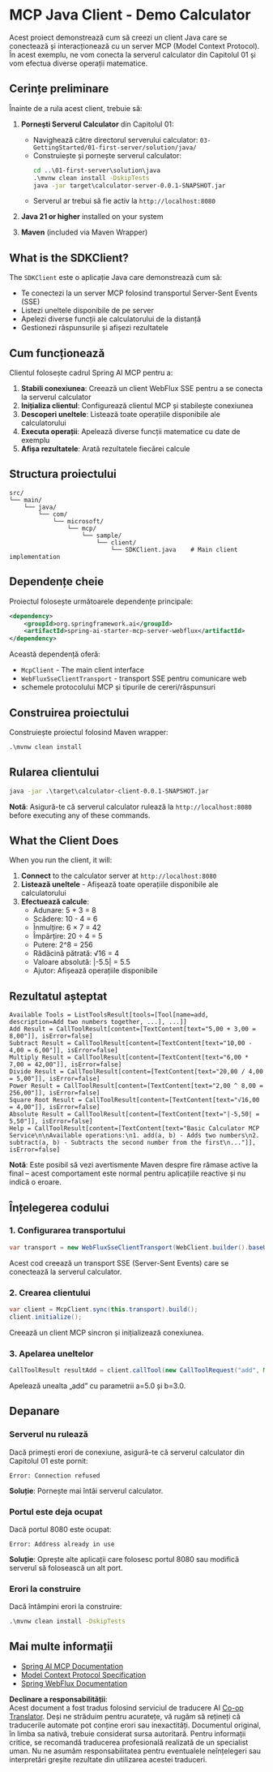 <!--
CO_OP_TRANSLATOR_METADATA:
{
  "original_hash": "7074b9f4c8cd147c1c10f569d8508c82",
  "translation_date": "2025-06-11T13:16:34+00:00",
  "source_file": "03-GettingStarted/02-client/solution/java/README.md",
  "language_code": "ro"
}
-->
# MCP Java Client - Demo Calculator

Acest proiect demonstrează cum să creezi un client Java care se conectează și interacționează cu un server MCP (Model Context Protocol). În acest exemplu, ne vom conecta la serverul calculator din Capitolul 01 și vom efectua diverse operații matematice.

## Cerințe preliminare

Înainte de a rula acest client, trebuie să:

1. **Pornești Serverul Calculator** din Capitolul 01:
   - Navighează către directorul serverului calculator: `03-GettingStarted/01-first-server/solution/java/`
   - Construiește și pornește serverul calculator:
     ```cmd
     cd ..\01-first-server\solution\java
     .\mvnw clean install -DskipTests
     java -jar target\calculator-server-0.0.1-SNAPSHOT.jar
     ```
   - Serverul ar trebui să fie activ la `http://localhost:8080`

2. **Java 21 or higher** installed on your system
3. **Maven** (included via Maven Wrapper)

## What is the SDKClient?

The `SDKClient` este o aplicație Java care demonstrează cum să:
- Te conectezi la un server MCP folosind transportul Server-Sent Events (SSE)
- Listezi uneltele disponibile de pe server
- Apelezi diverse funcții ale calculatorului de la distanță
- Gestionezi răspunsurile și afișezi rezultatele

## Cum funcționează

Clientul folosește cadrul Spring AI MCP pentru a:

1. **Stabili conexiunea**: Creează un client WebFlux SSE pentru a se conecta la serverul calculator
2. **Inițializa clientul**: Configurează clientul MCP și stabilește conexiunea
3. **Descoperi uneltele**: Listează toate operațiile disponibile ale calculatorului
4. **Executa operații**: Apelează diverse funcții matematice cu date de exemplu
5. **Afișa rezultatele**: Arată rezultatele fiecărei calcule

## Structura proiectului

```
src/
└── main/
    └── java/
        └── com/
            └── microsoft/
                └── mcp/
                    └── sample/
                        └── client/
                            └── SDKClient.java    # Main client implementation
```

## Dependențe cheie

Proiectul folosește următoarele dependențe principale:

```xml
<dependency>
    <groupId>org.springframework.ai</groupId>
    <artifactId>spring-ai-starter-mcp-server-webflux</artifactId>
</dependency>
```

Această dependență oferă:
- `McpClient` - The main client interface
- `WebFluxSseClientTransport` - transport SSE pentru comunicare web
- schemele protocolului MCP și tipurile de cereri/răspunsuri

## Construirea proiectului

Construiește proiectul folosind Maven wrapper:

```cmd
.\mvnw clean install
```

## Rularea clientului

```cmd
java -jar .\target\calculator-client-0.0.1-SNAPSHOT.jar
```

**Notă**: Asigură-te că serverul calculator rulează la `http://localhost:8080` before executing any of these commands.

## What the Client Does

When you run the client, it will:

1. **Connect** to the calculator server at `http://localhost:8080`
2. **Listează uneltele** - Afișează toate operațiile disponibile ale calculatorului
3. **Efectuează calcule**:
   - Adunare: 5 + 3 = 8
   - Scădere: 10 - 4 = 6
   - Înmulțire: 6 × 7 = 42
   - Împărțire: 20 ÷ 4 = 5
   - Putere: 2^8 = 256
   - Rădăcină pătrată: √16 = 4
   - Valoare absolută: |-5.5| = 5.5
   - Ajutor: Afișează operațiile disponibile

## Rezultatul așteptat

```
Available Tools = ListToolsResult[tools=[Tool[name=add, description=Add two numbers together, ...], ...]]
Add Result = CallToolResult[content=[TextContent[text="5,00 + 3,00 = 8,00"]], isError=false]
Subtract Result = CallToolResult[content=[TextContent[text="10,00 - 4,00 = 6,00"]], isError=false]
Multiply Result = CallToolResult[content=[TextContent[text="6,00 * 7,00 = 42,00"]], isError=false]
Divide Result = CallToolResult[content=[TextContent[text="20,00 / 4,00 = 5,00"]], isError=false]
Power Result = CallToolResult[content=[TextContent[text="2,00 ^ 8,00 = 256,00"]], isError=false]
Square Root Result = CallToolResult[content=[TextContent[text="√16,00 = 4,00"]], isError=false]
Absolute Result = CallToolResult[content=[TextContent[text="|-5,50| = 5,50"]], isError=false]
Help = CallToolResult[content=[TextContent[text="Basic Calculator MCP Service\n\nAvailable operations:\n1. add(a, b) - Adds two numbers\n2. subtract(a, b) - Subtracts the second number from the first\n..."]], isError=false]
```

**Notă**: Este posibil să vezi avertismente Maven despre fire rămase active la final – acest comportament este normal pentru aplicațiile reactive și nu indică o eroare.

## Înțelegerea codului

### 1. Configurarea transportului
```java
var transport = new WebFluxSseClientTransport(WebClient.builder().baseUrl("http://localhost:8080"));
```
Acest cod creează un transport SSE (Server-Sent Events) care se conectează la serverul calculator.

### 2. Crearea clientului
```java
var client = McpClient.sync(this.transport).build();
client.initialize();
```
Creează un client MCP sincron și inițializează conexiunea.

### 3. Apelarea uneltelor
```java
CallToolResult resultAdd = client.callTool(new CallToolRequest("add", Map.of("a", 5.0, "b", 3.0)));
```
Apelează unealta „add” cu parametrii a=5.0 și b=3.0.

## Depanare

### Serverul nu rulează
Dacă primești erori de conexiune, asigură-te că serverul calculator din Capitolul 01 este pornit:
```
Error: Connection refused
```
**Soluție**: Pornește mai întâi serverul calculator.

### Portul este deja ocupat
Dacă portul 8080 este ocupat:
```
Error: Address already in use
```
**Soluție**: Oprește alte aplicații care folosesc portul 8080 sau modifică serverul să folosească un alt port.

### Erori la construire
Dacă întâmpini erori la construire:
```cmd
.\mvnw clean install -DskipTests
```

## Mai multe informații

- [Spring AI MCP Documentation](https://docs.spring.io/spring-ai/reference/api/mcp/)
- [Model Context Protocol Specification](https://modelcontextprotocol.io/)
- [Spring WebFlux Documentation](https://docs.spring.io/spring-framework/docs/current/reference/html/web-reactive.html)

**Declinare a responsabilității**:  
Acest document a fost tradus folosind serviciul de traducere AI [Co-op Translator](https://github.com/Azure/co-op-translator). Deși ne străduim pentru acuratețe, vă rugăm să rețineți că traducerile automate pot conține erori sau inexactități. Documentul original, în limba sa nativă, trebuie considerat sursa autoritară. Pentru informații critice, se recomandă traducerea profesională realizată de un specialist uman. Nu ne asumăm responsabilitatea pentru eventualele neînțelegeri sau interpretări greșite rezultate din utilizarea acestei traduceri.